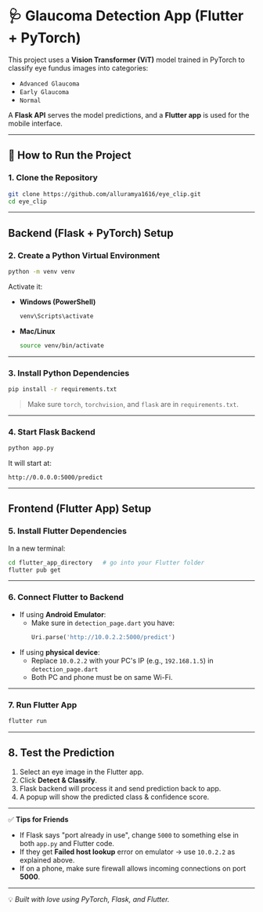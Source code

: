 
# 🩺 Glaucoma Detection App (Flutter + PyTorch)

This project uses a **Vision Transformer (ViT)** model trained in PyTorch to classify eye fundus images into categories:  
- `Advanced Glaucoma`
- `Early Glaucoma`
- `Normal`

A **Flask API** serves the model predictions, and a **Flutter app** is used for the mobile interface.

---

## 🚀 How to Run the Project

### **1. Clone the Repository**
```bash
git clone https://github.com/alluramya1616/eye_clip.git
cd eye_clip
```

---

## **Backend (Flask + PyTorch) Setup**

### **2. Create a Python Virtual Environment**
```bash
python -m venv venv
```
Activate it:
- **Windows (PowerShell)**
  ```bash
  venv\Scripts\activate
  ```
- **Mac/Linux**
  ```bash
  source venv/bin/activate
  ```

---

### **3. Install Python Dependencies**
```bash
pip install -r requirements.txt
```
> Make sure `torch`, `torchvision`, and `flask` are in `requirements.txt`.

---

### **4. Start Flask Backend**
```bash
python app.py
```
It will start at:
```
http://0.0.0.0:5000/predict
```

---

## **Frontend (Flutter App) Setup**

### **5. Install Flutter Dependencies**
In a new terminal:
```bash
cd flutter_app_directory   # go into your Flutter folder
flutter pub get
```

---

### **6. Connect Flutter to Backend**
- If using **Android Emulator**:
  - Make sure in `detection_page.dart` you have:
    ```dart
    Uri.parse('http://10.0.2.2:5000/predict')
    ```
- If using **physical device**:
  - Replace `10.0.2.2` with your PC's IP (e.g., `192.168.1.5`) in `detection_page.dart`
  - Both PC and phone must be on same Wi-Fi.

---

### **7. Run Flutter App**
```bash
flutter run
```

---

## **8. Test the Prediction**
1. Select an eye image in the Flutter app.  
2. Click **Detect & Classify**.  
3. Flask backend will process it and send prediction back to app.  
4. A popup will show the predicted class & confidence score.

---

✅ **Tips for Friends**
- If Flask says "port already in use", change `5000` to something else in both `app.py` and Flutter code.  
- If they get **Failed host lookup** error on emulator → use `10.0.2.2` as explained above.  
- If on a phone, make sure firewall allows incoming connections on port **5000**.

---

💡 *Built with love using PyTorch, Flask, and Flutter.*
